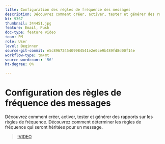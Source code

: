 ```yaml
---
title: Configuration des règles de fréquence des messages
description: Découvrez comment créer, activer, tester et générer des rapports sur les règles de fréquence. Découvrez comment déterminer les règles de fréquence qui seront héritées pour un message.
kt: 9367
thumbnail: 344451.jpg
feature: Email, Push
doc-type: feature video
team: PM
role: User
level: Beginner
source-git-commit: e5c8967245409984541e2e0ce9b489fd8d00f14e
workflow-type: tm+mt
source-wordcount: '56'
ht-degree: 0%

---
```



# Configuration des règles de fréquence des messages

Découvrez comment créer, activer, tester et générer des rapports sur les règles de fréquence. Découvrez comment déterminer les règles de fréquence qui seront héritées pour un message.

>[!VIDEO](https://video.tv.adobe.com/v/344451?quality=12)
